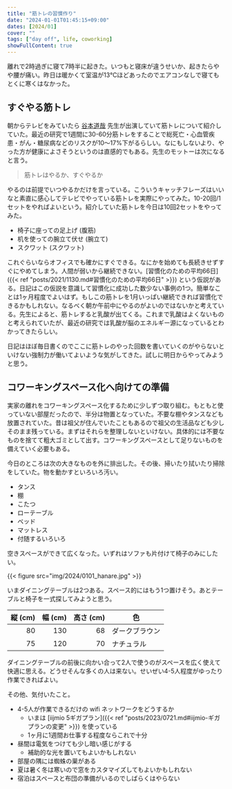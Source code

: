 ```yaml
---
title: "筋トレの習慣作り"
date: "2024-01-01T01:45:15+09:00"
dates: [2024/01]
cover: ""
tags: ["day off", life, coworking]
showFullContent: true
---
```


離れで2時過ぎに寝て7時半に起きた。いつもと寝床が違うせいか、起きたらやや腰が痛い。昨日は暖かくて室温が13℃ほどあったのでエアコンなしで寝てもとくに寒くはなかった。

## すぐやる筋トレ

朝からテレビをみていたら [谷本道哉](https://ja.wikipedia.org/wiki/%E8%B0%B7%E6%9C%AC%E9%81%93%E5%93%89) 先生が出演していて筋トレについて紹介していた。最近の研究で1週間に30-60分筋トレをすることで総死亡・心血管疾患・がん・糖尿病などのリスクが10〜17%下がるらしい。なにもしないより、やった方が健康によさそうというのは直感的でもある。先生のモットーは次になると言う。

> 筋トレはやるか、すぐやるか

やるのは前提でいつやるかだけを言っている。こういうキャッチフレーズはいいなと素直に感心してテレビでやっている筋トレを実際にやってみた。10-20回/1セットをやればよいという。紹介していた筋トレを今日は10回2セットをやってみた。

* 椅子に座っての足上げ (腹筋)
* 机を使っての腕立て伏せ (腕立て)
* スクワット (スクワット)

これぐらいならオフィスでも確かにすぐできる。なにかを始めても長続きせずすぐにやめてしまう。人間が弱いから継続できない。[習慣化のための平均66日]({{< ref "posts/2021/1130.md#習慣化のための平均66日" >}}) という仮説がある。日記はこの仮説を意識して習慣化に成功した数少ない事例の1つ。簡単なことは1ヶ月程度でよいはず。もしこの筋トレを1月いっぱい継続できれば習慣化できるかもしれない。なるべく朝か午前中にやるのがよいのではないかと考えている。先生によると、筋トレすると乳酸が出てくる。これまで乳酸はよくないものと考えられていたが、最近の研究では乳酸が脳のエネルギー源になっているとわかってきたらしい。

日記はほぼ毎日書くのでここに筋トレのやった回数を書いていくのがやらないといけない強制力が働いてよいような気がしてきた。試しに明日からやってみようと思う。

## コワーキングスペース化へ向けての準備

実家の離れをコワーキングスペース化するために少しずつ取り組む。もともと使っていない部屋だったので、半分は物置となっていた。不要な棚やタンスなども放置されていた。昔は祖父が住んでいたこともあるので祖父の生活品なども少しそのまま残っている。まずはそれらを整理しないといけない。具体的には不要なものを捨てて粗大ゴミとして出す。コワーキングスペースとして足りないものを備えていく必要もある。

今日のところは次の大きなものを外に排出した。その後、掃いたり拭いたり掃除をしていた。物を動かすといろいろ汚い。

* タンス
* 棚
* こたつ
* ローテーブル
* ベッド
* マットレス
* 付随するいろいろ

空きスペースができて広くなった。いずれはソファも片付けて椅子のみにしたい。

{{< figure src="img/2024/0101_hanare.jpg" >}}

いまダイニングテーブルは2つある。スペース的にはもう1つ置けそう。あとテーブルと椅子を一式探してみようと思う。

| 縦 (cm) | 幅 (cm) | 高さ (cm) | 色 |
| -: | -: | -: | - |
| 80 | 130 | 68 | ダークブラウン |
| 75 | 120 | 70 | ナチュラル |

ダイニングテーブルの前後に向かい合って2人で使うのがスペースを広く使えて快適に思える。どうせそんな多くの人は来ない。せいぜい4-5人程度がゆったり作業できればよい。

その他、気付いたこと。

* 4-5人が作業できるだけの wifi ネットワークをどうするか
  * いまは [iijmio 5ギガプラン]({{< ref "posts/2023/0721.md#iijmio-ギガプランの変更" >}}) を使っている
  * 1ヶ月に1週間お仕事する程度ならこれで十分
* 昼間は電気をつけても少し暗い感じがする
  * 補助的な光を置いてもよいかもしれない
* 部屋の隅には蜘蛛の巣がある
* 夏は暑く冬は寒いので窓をカスタマイズしてもよいかもしれない
* 宿泊はスペースと布団の準備がいるのでしばらくはやらない
